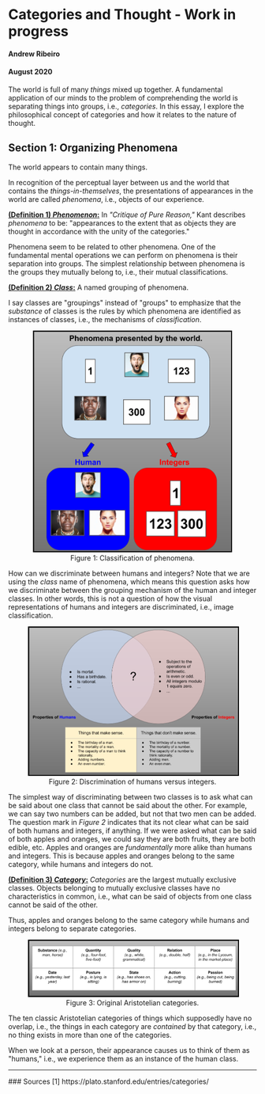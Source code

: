 # Categories and Thought - Work in progress
#### Andrew Ribeiro 
#### August 2020

The world is full of many *things* mixed up together. A fundamental application of our minds to the problem of comprehending the world is separating things into groups, i.e., *categories*. In this essay, I explore the philosophical concept of categories and how it relates to the nature of thought.  

## Section 1: Organizing Phenomena

The world appears to contain many things.

In recognition of the perceptual layer between us and the world that contains the *things-in-themselves*, the presentations of appearances in the world are called *phenomena*, i.e., objects of our experience.  

<u><b>(Definition 1) <i>Phenomenon</i>:</b></u> In *"Critique of Pure Reason,"* Kant describes *phenomena* to be: "appearances to the extent that as objects they are thought in accordance with the unity of the categories." 

Phenomena seem to be related to other phenomena. One of the fundamental mental operations we can perform on phenomena is their separation into groups. The simplest relationship between phenomena is the groups they mutually belong to, i.e., their mutual classifications. 

<u><b>(Definition 2) <i>Class</i>:</b></u> A named grouping of phenomena.   

I say classes are "groupings" instead of "groups" to emphasize that the *substance* of classes is the rules by which phenomena are identified as instances of classes, i.e., the mechanisms of *classification*. 

<center>
<figure class="image">
  <img width="400" src="img/things_in_the_world.png" alt="Three-Lego Theorem Proof" style="border: 2px black solid;">
  <figcaption>Figure 1: Classification of phenomena.</figcaption>  
</figure>
</center>

How can we discriminate between humans and integers? Note that we are using the *class* name of phenomena, which means this question asks how we discriminate between the grouping mechanism of the human and integer classes. In other words, this is not a question of how the visual representations of humans and integers are discriminated, i.e., image classification. 

<center>
<figure class="image">
  <img src="img/discriminate_humans_int.png
" alt="Three-Lego Theorem Proof" style="border: 2px black solid;">
  <figcaption>Figure 2: Discrimination of humans versus integers.</figcaption>  
</figure>
</center>

The simplest way of discriminating between two classes is to ask what can be said about one class that cannot be said about the other. For example, we can say two numbers can be added, but not that two men can be added. The question mark in *Figure 2* indicates that its not clear what can be said of both humans and integers, if anything. If we were asked what can be said of both apples and oranges, we could say they are both fruits, they are both edible, etc. Apples and oranges are *fundamentally* more alike than humans and integers. This is because apples and oranges belong to the same category, while humans and integers do not. 

<u><b>(Definition 3) <i>Category</i>:</b></u> *Categories* are the largest mutually exclusive classes. Objects belonging to mutually exclusive classes have no characteristics in common, i.e., what can be said of objects from one class cannot be said of the other.

Thus, apples and oranges belong to the same category while humans and integers belong to separate categories. 

<center>
<figure class="image">
  <img src="img/AristolianCategories.png
" alt="Three-Lego Theorem Proof" style="border: 2px black solid;">
  <figcaption>Figure 3: Original Aristotelian categories.</figcaption>  
</figure>
</center>



The ten classic Aristotelian categories of things which supposedly have no overlap, i.e., the things in each category are *contained* by that category, i.e., no thing exists in more than one of the categories. 

When we look at a person, their appearance causes us to think of them as "humans," i.e., we experience them as an instance of the human class.  

<hr/>
### Sources
[1] https://plato.stanford.edu/entries/categories/